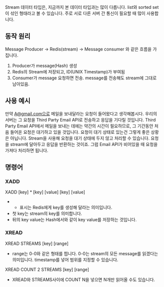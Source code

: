 Stream 데이터 타입은, 지금까지 본 데이터 타입과는 많이 다릅니다.
list와 sorted set이 섞인 형태라고 볼 수 있습니다.
주로 서로 다른 서버 간 통신이 필요할 때 많이 사용합니다.

## 동작 원리

Message Producer -> Redis(stream) -> Message consumer
와 같은 흐름을 가집니다.

1. Producer가 message(Hash) 생성
2. Redis의 Stream에 저장되고, ID(UNIX Timestamp)가 부여됨
3. Consumer가 message 요청하면 전송. message를 전송해도 stream에 그대로 남아있음.

## 사용 예시

만약 A@gmail.com으로 메일을 보내달라는 요청이 들어왔다고 생각해봅시다.
우리의 서버는 그 요청을 Third Party Email API로 전송하고 응답을 기다릴 것입니다.
Third Party Email API에서 메일을 보내는 데에는 약간의 시간이 필요하므로, 그 기간동안 처음 들어온 요청은 대기하고 있을 것입니다.
요청이 대기 상태로 있는건 그렇게 좋은 상황은 아닙니다.
Stream을 사용해 요청을 대기 상태에 두지 않고 처리할 수 있습니다.
요청을 stream에 달아두고 응답을 반환하는 것이죠. 그럼 Email API가 비어있을 때 요청을 가져다 처리하면 됩니다.

## 명령어

### XADD
XADD \[key] * \[key] \[value] \[key] \[value]
- * 표시는 Redis에게 key를 생성해 달라는 의미입니다.
- 첫 key는 stream의 key를 의미합니다.
- 뒤의 key value는 Hash에서와 같이 key value를 저장하는 것입니다.

### XREAD
XREAD STREAMS \[key] \[range]
- range는 0-0와 같은 형태를 띕니다. 0-0는 stream의 모든 message를 읽겠다는 의미입니다. timestamp를 넣어 범위를 지정할 수 있습니다.

XREAD COUNT 2 STREAMS \[key] \[range]
- XREAD와 STREAMS사이에 COUNT N을 넣으면 N개만 읽어올 수도 있습니다.
